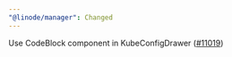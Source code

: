 ```yaml
---
"@linode/manager": Changed
---
```


Use CodeBlock component in KubeConfigDrawer ([#11019](https://github.com/linode/manager/pull/11019))
